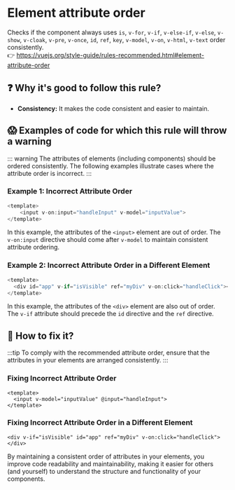 # Element attribute order

Checks if the component always uses `is`, `v-for`, `v-if`, `v-else-if`, `v-else`, `v-show`, `v-cloak`, `v-pre`, `v-once`, `id`, `ref`, `key`, `v-model`, `v-on`, `v-html`, `v-text` order consistently. &nbsp;&nbsp;<br />
👉 https://vuejs.org/style-guide/rules-recommended.html#element-attribute-order

## ❓ Why it's good to follow this rule?

- **Consistency:** It makes the code consistent and easier to maintain.

## 😱 Examples of code for which this rule will throw a warning

::: warning
The attributes of elements (including components) should be ordered consistently. The following examples illustrate cases where the attribute order is incorrect.
:::

### Example 1: Incorrect Attribute Order
```javascript
<template>
    <input v-on:input="handleInput" v-model="inputValue">
</template>
```

In this example, the attributes of the `<input>` element are out of order. The `v-on:input` directive should come after `v-model` to maintain consistent attribute ordering.

### Example 2: Incorrect Attribute Order in a Different Element

```javascript
<template>
  <div id="app" v-if="isVisible" ref="myDiv" v-on:click="handleClick"></div>
</template>
```

In this example, the attributes of the `<div>` element are also out of order. The `v-if` attribute should precede the `id` directive and the `ref` directive.

## 🤩 How to fix it?

:::tip
To comply with the recommended attribute order, ensure that the attributes in your elements are arranged consistently.
:::

### Fixing Incorrect Attribute Order

```vue
<template>
  <input v-model="inputValue" @input="handleInput">
</template>
```

### Fixing Incorrect Attribute Order in a Different Element

```vue
<div v-if="isVisible" id="app" ref="myDiv" v-on:click="handleClick"></div>
```

By maintaining a consistent order of attributes in your elements, you improve code readability and maintainability, making it easier for others (and yourself) to understand the structure and functionality of your components.

